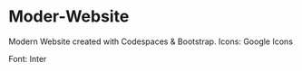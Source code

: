 # Moder-Website

Modern Website created with Codespaces & Bootstrap.
Icons: Google Icons

Font: Inter
